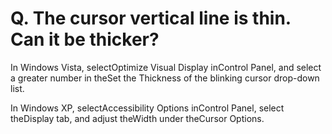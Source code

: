 # Q. The cursor vertical line is thin. Can it be thicker?

In Windows Vista, selectOptimize Visual Display inControl Panel, and select a greater number in theSet the Thickness of the blinking cursor drop-down list.

In Windows XP, selectAccessibility Options inControl Panel, select theDisplay tab, and
adjust theWidth under theCursor Options.

